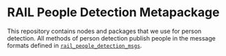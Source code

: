 # RAIL People Detection Metapackage

This repository contains nodes and packages that we use for person detection. All methods of person detection publish people in the message formats defined in [`rail_people_detection_msgs`](rail_people_detection_msgs/).
